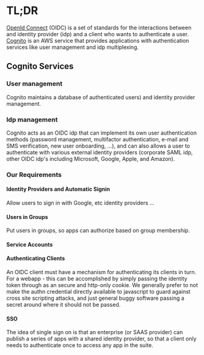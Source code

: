 # TL;DR

[OpenId Connect]() (OIDC) is a set of standards for the interactions between and identity provider (idp) and a client who wants to authenticate a user.  [Cognito](https://aws.amazon.com/cognito/) is an AWS service that provides applications with authentication services like user management and idp multiplexing.

## Cognito Services

### User management

Cognito maintains a database of authenticated users) and identity provider management.

### Idp management

Cognito acts as an OIDC idp that can implement its own user authentication methods (password management, multifactor authentication, e-mail and SMS verification, new user onboarding, ...), and can also allows a user to authenticate with various external identity providers (corporate SAML idp, other OIDC idp's including Microsoft, Google, Apple, and Amazon).

### Our Requirements

#### Identity Providers and Automatic Signin

Allow users to sign in with Google, etc identity providers ...

#### Users in Groups

Put users in groups, so apps can authorize based on group membership.

#### Service Accounts

#### Authenticating Clients

An OIDC client must have a mechanism for authenticating its clients in turn.  For a webapp - this can be accomplished by simply passing the identity token through as an secure and http-only cookie.  We generally prefer to not make the authn credential directly available to javascript to guard against cross site scripting attacks, and just general buggy software passing a secret around where it should not be passed.

#### SSO

The idea of single sign on is that an enterprise (or SAAS provider) can publish a series of apps with a shared identity provider, so that a client only needs to authenticate once to access any app in the suite.
